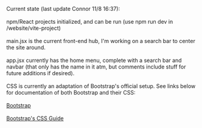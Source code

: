 Current state (last update Connor 11/8 16:37): \
\
npm/React projects initialized, and can be run (use npm run dev in /website/vite-project) \
\
main.jsx is the current front-end hub, I'm working on a search bar to center the site around. \
\
app.jsx currently has the home menu, complete with a search bar and navbar (that only has the name in it atm, but comments include stuff for future additions if desired). \
\
CSS is currently an adaptation of Bootstrap's official setup. See links below for documentation of both Bootstrap and their CSS: \
\
<a href="https://react-bootstrap.github.io/docs/components/navbar"> Bootstrap </a> \
\
<a href="https://getbootstrap.com/docs/3.4/css/#forms"> Bootstrap's CSS Guide </a> 